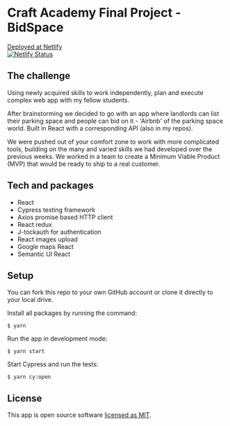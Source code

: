 # Craft Academy Final Project - BidSpace
[Deployed at Netlify](https://bidspace.netlify.app/) <br />
[![Netlify Status](https://api.netlify.com/api/v1/badges/1cc7a97d-fe63-4123-8e62-c95e5d285cfd/deploy-status)](https://app.netlify.com/sites/bidspace/deploys)

## The challenge
Using newly acquired skills to work independently, plan and execute complex web app with my fellow students. 

After brainstorming we decided to go with an app where landlords can list their parking space and people can bid on it - 'Airbnb' of the parking space world. Built in React with a corresponding API (also in my repos).

We were pushed out of your comfort zone to work with more complicated tools, building on the many and varied skills we had developed over the previous weeks. We worked in a team to create a Minimum Viable Product (MVP) that would be ready to ship to a real customer. 

## Tech and packages

<ul>
<li> React <br />
<li> Cypress testing framework <br />
<li> Axios promise based HTTP client <br /> 
<li> React redux <br />
<li> J-tockauth for authentication <br />
<li> React images upload <br />
<li> Google maps React <br />  
<li> Semantic UI React <br /> 
</ul>

## Setup
You can fork this repo to your own GitHub account or clone it directly to your local drive. 

Install all packages by running the command:

``` $ yarn ```

Run the app in development mode:

``` $ yarn start ```

Start Cypress and run the tests:

``` $ yarn cy:open ```

## License
This app is open source software [licensed as MIT](https://mit-license.org/).
